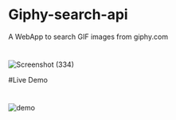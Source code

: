 # Giphy-search-api
A WebApp to search GIF images from giphy.com

#

![Screenshot (334)](https://user-images.githubusercontent.com/83687589/177202065-c032cf17-0684-4a71-8046-9505a5bc119a.png)


#Live Demo
#
![demo](https://user-images.githubusercontent.com/83687589/177203034-d467fa0b-78fd-468c-989e-a675edd03bb8.gif)
